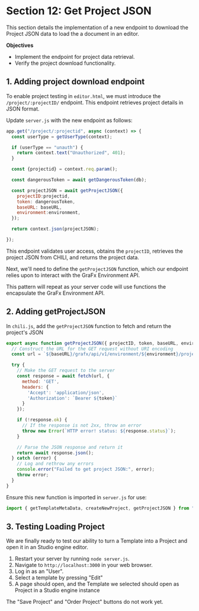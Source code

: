 # Section 12: Get Project JSON

This section details the implementation of a new endpoint to download the Project JSON data to load the a document in an editor.

**Objectives**

- Implement the endpoint for project data retrieval.
- Verify the project download functionality.

## 1. Adding project download endpoint

To enable project testing in `editor.html`, we must introduce the `/project/:projectID/` endpoint. This endpoint retrieves project details in JSON format.

Update `server.js` with the new endpoint as follows:

```js
app.get("/project/:projectid", async (context) => {
  const userType = getUserType(context);

  if (userType == "unauth") {
    return context.text("Unauthorized", 401);
  }

  const {projectid} = context.req.param();

  const dangerousToken = await getDangerousToken(db);

  const projectJSON = await getProjectJSON({
    projectID:projectid,
    token: dangerousToken,
    baseURL: baseURL,
    environment:environment,
  });

  return context.json(projectJSON);

});
```

This endpoint validates user access, obtains the `projectID`, retrieves the project JSON from CHILI, and returns the project data.

Next, we'll need to define the `getProjectJSON` function, which our endpoint relies upon to interact with the GraFx Environment API.

This pattern will repeat as your server code will use functions the encapsulate the GraFx Environment API.

## 2. Adding getProjectJSON

In `chili.js`, add the `getProjectJSON` function to fetch and return the project's JSON

```js
export async function getProjectJSON({ projectID, token, baseURL, environment }) {
  // Construct the URL for the GET request without URI encoding
  const url = `${baseURL}/grafx/api/v1/environment/${environment}/projects/${projectID}/document`;

  try {
    // Make the GET request to the server
    const response = await fetch(url, {
      method: 'GET',
      headers: {
        'Accept': 'application/json',
        'Authorization': `Bearer ${token}` 
      }
    });

    if (!response.ok) {
      // If the response is not 2xx, throw an error
      throw new Error(`HTTP error! status: ${response.status}`);
    }

    // Parse the JSON response and return it
    return await response.json();
  } catch (error) {
    // Log and rethrow any errors
    console.error("Failed to get project JSON:", error);
    throw error;
  }
}
```

Ensure this new function is imported in `server.js` for use:

```js
import { getTemplateMetaData, createNewProject, getProjectJSON } from "./chili.js"
```

## 3. Testing Loading Project

We are finally ready to test our ability to turn a Template into a Project and open it in an Studio engine editor.

1. Restart your server by running `node server.js`.
2. Navigate to `http://localhost:3000` in your web browser.
3. Log in as an "User".
4. Select a template by pressing "Edit"
5. A page should open, and the Template we selected should open as Project in a Studio engine instance

The "Save Project" and "Order Project" buttons do not work yet.